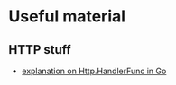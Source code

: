 
# Useful material

## HTTP stuff

- [explanation on Http.HandlerFunc in Go](https://www.willem.dev/articles/http-handler-func/)
